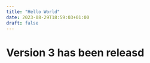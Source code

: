 ```yaml
---
title: "Hello World"
date: 2023-08-29T18:59:03+01:00
draft: false
---
```


# Version 3 has been releasd